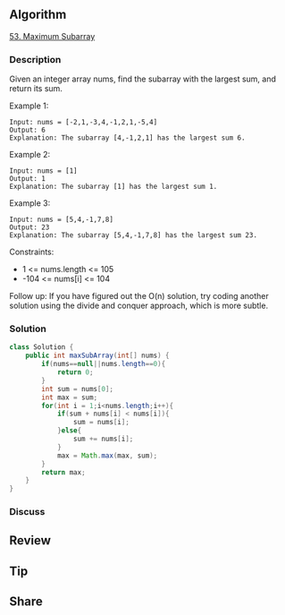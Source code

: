 ## Algorithm

[53. Maximum Subarray](https://leetcode.com/problems/maximum-subarray)

### Description

Given an integer array nums, find the subarray with the largest sum, and return its sum.


Example 1:

```
Input: nums = [-2,1,-3,4,-1,2,1,-5,4]
Output: 6
Explanation: The subarray [4,-1,2,1] has the largest sum 6.
```

Example 2:

```
Input: nums = [1]
Output: 1
Explanation: The subarray [1] has the largest sum 1.
```

Example 3:

```
Input: nums = [5,4,-1,7,8]
Output: 23
Explanation: The subarray [5,4,-1,7,8] has the largest sum 23.
```

Constraints:

- 1 <= nums.length <= 105
- -104 <= nums[i] <= 104


Follow up: If you have figured out the O(n) solution, try coding another solution using the divide and conquer approach, which is more subtle.

### Solution

```java
class Solution {
    public int maxSubArray(int[] nums) {
        if(nums==null||nums.length==0){
            return 0;
        }
        int sum = nums[0];
        int max = sum;
        for(int i = 1;i<nums.length;i++){
            if(sum + nums[i] < nums[i]){
                sum = nums[i];
            }else{
                sum += nums[i];
            }
            max = Math.max(max, sum);
        }
        return max;
    }
}
```

### Discuss

## Review


## Tip


## Share
